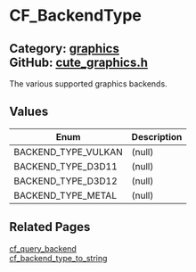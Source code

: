 [//]: # (This file is automatically generated by Cute Framework's docs parser.)
[//]: # (Do not edit this file by hand!)
[//]: # (See: https://github.com/RandyGaul/cute_framework/blob/master/samples/docs_parser.cpp)
[](../header.md ':include')

# CF_BackendType

Category: [graphics](/api_reference?id=graphics)  
GitHub: [cute_graphics.h](https://github.com/RandyGaul/cute_framework/blob/master/include/cute_graphics.h)  
---

The various supported graphics backends.

## Values

Enum | Description
--- | ---
BACKEND_TYPE_VULKAN | (null)
BACKEND_TYPE_D3D11 | (null)
BACKEND_TYPE_D3D12 | (null)
BACKEND_TYPE_METAL | (null)

## Related Pages

[cf_query_backend](/graphics/cf_query_backend.md)  
[cf_backend_type_to_string](/graphics/cf_backend_type_to_string.md)  
